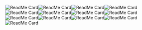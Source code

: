 ![ReadMe Card](https://github-readme-stats.vercel.app/api/pin/?username=Web-Hacker403&repo=shell-backdoor-list)![ReadMe Card](https://github-readme-stats.vercel.app/api/pin/?username=Web-Hacker403&repo=php_shell)![ReadMe Card](https://github-readme-stats.vercel.app/api/pin/?username=Web-Hacker403&repo=darkness)![ReadMe Card](https://github-readme-stats.vercel.app/api/pin/?username=Web-Hacker403&repo=WebShell-Backdoorv5)![ReadMe Card](https://github-readme-stats.vercel.app/api/pin/?username=Web-Hacker403&repo=SlotBot-V1.2-beta)![ReadMe Card](https://github-readme-stats.vercel.app/api/pin/?username=Web-Hacker403&repo=SHELL)![ReadMe Card](https://github-readme-stats.vercel.app/api/pin/?username=Web-Hacker403&repo=PX-WebShell)![ReadMe Card](https://github-readme-stats.vercel.app/api/pin/?username=Web-Hacker403&repo=PHP-backdoors)![ReadMe Card](https://github-readme-stats.vercel.app/api/pin/?username=Web-Hacker403&repo=Mannu-Shell)![ReadMe Card](https://github-readme-stats.vercel.app/api/pin/?username=Web-Hacker403&repo=Keisatsu-Shell-Backdoor)![ReadMe Card](https://github-readme-stats.vercel.app/api/pin/?username=Web-Hacker403&repo=IRAshell)![ReadMe Card](https://github-readme-stats.vercel.app/api/pin/?username=Web-Hacker403&repo=Backdoor)![ReadMe Card](https://github-readme-stats.vercel.app/api/pin/?username=Web-Hacker403&repo=WebShell-Backdoor)
